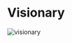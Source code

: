 <h1>Visionary</h1>

![visionary](https://github.com/user-attachments/assets/44c25a07-ef02-491d-8eb5-f0a5b559372b)
